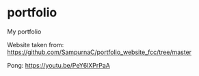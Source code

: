 # portfolio
My portfolio

Website taken from: https://github.com/SampurnaC/portfolio_website_fcc/tree/master

Pong: https://youtu.be/PeY6lXPrPaA
